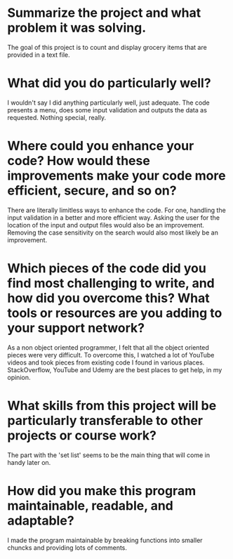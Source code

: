 # Summarize the project and what problem it was solving.

The goal of this project is to count and display grocery items that are provided in a text file.

# What did you do particularly well?

I wouldn't say I did anything particularly well, just adequate.  The code presents a menu, does some input validation and outputs the data as requested.  Nothing special, really.

# Where could you enhance your code? How would these improvements make your code more efficient, secure, and so on?

There are literally limitless ways to enhance the code.  For one, handling the input validation in a better and more efficient way.  Asking the user for the location of the input and output files would also be an improvement.  Removing the case sensitivity on the search would also most likely be an improvement.  

# Which pieces of the code did you find most challenging to write, and how did you overcome this? What tools or resources are you adding to your support network?

As a non object oriented programmer, I felt that all the object oriented pieces were very difficult.  To overcome this, I watched a lot of YouTube videos and took pieces from existing code I found in various places.  StackOverflow, YouTube and Udemy are the best places to get help, in my opinion.

# What skills from this project will be particularly transferable to other projects or course work?

The part with the 'set list' seems to be the main thing that will come in handy later on.

# How did you make this program maintainable, readable, and adaptable?

I made the program maintainable by breaking functions into smaller chuncks and providing lots of comments.
